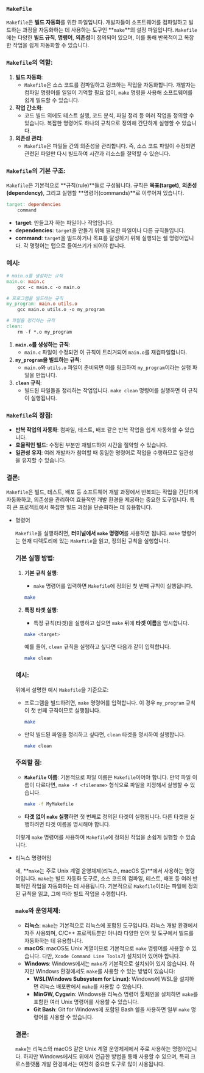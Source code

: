 ### `MakeFile`

`Makefile`은 **빌드 자동화**를 위한 파일입니다. 개발자들이 소프트웨어를 컴파일하고 빌드하는 과정을 자동화하는 데 사용하는 도구인 **`make`**의 설정 파일입니다. `Makefile`에는 다양한 **빌드 규칙**, **명령어**, **의존성**이 정의되어 있으며, 이를 통해 반복적이고 복잡한 작업을 쉽게 자동화할 수 있습니다.

### `Makefile`의 역할:

1. **빌드 자동화**:
    - `Makefile`은 소스 코드를 컴파일하고 링크하는 작업을 자동화합니다. 개발자는 컴파일 명령어를 일일이 기억할 필요 없이, `make` 명령을 사용해 소프트웨어를 쉽게 빌드할 수 있습니다.
2. **작업 간소화**:
    - 코드 빌드 외에도 테스트 실행, 코드 분석, 파일 정리 등 여러 작업을 정의할 수 있습니다. 복잡한 명령어도 하나의 규칙으로 정의해 간단하게 실행할 수 있습니다.
3. **의존성 관리**:
    - `Makefile`은 파일들 간의 의존성을 관리합니다. 즉, 소스 코드 파일이 수정되면 관련된 파일만 다시 빌드하여 시간과 리소스를 절약할 수 있습니다.

### `Makefile`의 기본 구조:

`Makefile`은 기본적으로 **규칙(rule)**들로 구성됩니다. 규칙은 **목표(target)**, **의존성(dependency)**, 그리고 실행할 **명령어(commands)**로 이루어져 있습니다.

```makefile
target: dependencies
    command

```

- **target**: 만들고자 하는 파일이나 작업입니다.
- **dependencies**: `target`을 만들기 위해 필요한 파일이나 다른 규칙들입니다.
- **command**: `target`을 빌드하거나 목표를 달성하기 위해 실행되는 쉘 명령어입니다. 각 명령어는 탭으로 들여쓰기가 되어야 합니다.

### 예시:

```makefile
# main.o를 생성하는 규칙
main.o: main.c
    gcc -c main.c -o main.o

# 프로그램을 빌드하는 규칙
my_program: main.o utils.o
    gcc main.o utils.o -o my_program

# 파일을 정리하는 규칙
clean:
    rm -f *.o my_program

```

1. **`main.o`를 생성하는 규칙**:
    - `main.c` 파일이 수정되면 이 규칙이 트리거되어 `main.o`를 재컴파일합니다.
2. **`my_program`을 빌드하는 규칙**:
    - `main.o`와 `utils.o` 파일이 준비되면 이를 링크하여 `my_program`이라는 실행 파일을 만듭니다.
3. **`clean` 규칙**:
    - 빌드된 파일들을 정리하는 작업입니다. `make clean` 명령어를 실행하면 이 규칙이 실행됩니다.

### `Makefile`의 장점:

- **반복 작업의 자동화**: 컴파일, 테스트, 배포 같은 반복 작업을 쉽게 자동화할 수 있습니다.
- **효율적인 빌드**: 수정된 부분만 재빌드하여 시간을 절약할 수 있습니다.
- **일관성 유지**: 여러 개발자가 참여할 때 동일한 명령어로 작업을 수행하므로 일관성을 유지할 수 있습니다.

### 결론:

`Makefile`은 빌드, 테스트, 배포 등 소프트웨어 개발 과정에서 반복되는 작업을 간단하게 자동화하고, 의존성을 관리하여 효율적인 개발 환경을 제공하는 중요한 도구입니다. 특히 큰 프로젝트에서 복잡한 빌드 과정을 단순화하는 데 유용합니다.

- 명령어
    
    `Makefile`을 실행하려면, **터미널에서 `make` 명령어**를 사용하면 됩니다. `make` 명령어는 현재 디렉토리에 있는 `Makefile`을 읽고, 정의된 규칙을 실행합니다.
    
    ### 기본 실행 방법:
    
    1. **기본 규칙 실행**:
        - `make` 명령어를 입력하면 `Makefile`에 정의된 첫 번째 규칙이 실행됩니다.
        
        ```bash
        make
        
        ```
        
    2. **특정 타겟 실행**:
        - 특정 규칙(타겟)을 실행하고 싶으면 `make` 뒤에 **타겟 이름**을 명시합니다.
        
        ```bash
        make <target>
        
        ```
        
        예를 들어, `clean` 규칙을 실행하고 싶다면 다음과 같이 입력합니다.
        
        ```bash
        make clean
        
        ```
        
    
    ### 예시:
    
    위에서 설명한 예시 `Makefile`을 기준으로:
    
    - 프로그램을 빌드하려면, `make` 명령어를 입력합니다. 이 경우 `my_program` 규칙이 첫 번째 규칙이므로 실행됩니다.
        
        ```bash
        make
        
        ```
        
    - 만약 빌드된 파일을 정리하고 싶다면, `clean` 타겟을 명시하여 실행합니다.
        
        ```bash
        make clean
        
        ```
        
    
    ### 주의할 점:
    
    - **`Makefile` 이름**: 기본적으로 파일 이름은 `Makefile`이어야 합니다. 만약 파일 이름이 다르다면, `make -f <filename>` 형식으로 파일을 지정해서 실행할 수 있습니다.
        
        ```bash
        make -f MyMakefile
        
        ```
        
    - **타겟 없이 `make` 실행**하면 첫 번째로 정의된 타겟이 실행됩니다. 다른 타겟을 실행하려면 타겟 이름을 명시해야 합니다.
    
    이렇게 `make` 명령어를 사용하여 `Makefile`에 정의된 작업을 손쉽게 실행할 수 있습니다.
    
- 리눅스 명령어임
    
    네, **`make`는 주로 Unix 계열 운영체제(리눅스, macOS 등)**에서 사용하는 명령어입니다. `make`는 빌드 자동화 도구로, 소스 코드의 컴파일, 테스트, 배포 등 여러 반복적인 작업을 자동화하는 데 사용됩니다. 기본적으로 `Makefile`이라는 파일에 정의된 규칙을 읽고, 그에 따라 빌드 작업을 수행합니다.
    
    ### `make`와 운영체제:
    
    - **리눅스**: `make`는 기본적으로 리눅스에 포함된 도구입니다. 리눅스 개발 환경에서 자주 사용되며, C/C++ 프로젝트뿐만 아니라 다양한 언어 및 도구에서 빌드를 자동화하는 데 유용합니다.
    - **macOS**: macOS도 Unix 계열이므로 기본적으로 `make` 명령어를 사용할 수 있습니다. 다만, `Xcode Command Line Tools`가 설치되어 있어야 합니다.
    - **Windows**: Windows에서는 `make`가 기본적으로 설치되어 있지 않습니다. 하지만 Windows 환경에서도 `make`를 사용할 수 있는 방법이 있습니다:
        - **WSL(Windows Subsystem for Linux)**: Windows에 WSL을 설치하면 리눅스 배포판에서 `make`를 사용할 수 있습니다.
        - **MinGW, Cygwin**: Windows용 리눅스 명령어 툴체인을 설치하면 `make`를 포함한 여러 Unix 명령어를 사용할 수 있습니다.
        - **Git Bash**: Git for Windows에 포함된 Bash 쉘을 사용하면 일부 `make` 명령어를 사용할 수 있습니다.
    
    ### 결론:
    
    `make`는 리눅스와 macOS 같은 Unix 계열 운영체제에서 주로 사용하는 명령어입니다. 하지만 Windows에서도 위에서 언급한 방법을 통해 사용할 수 있으며, 특히 크로스플랫폼 개발 환경에서는 여전히 중요한 도구로 많이 사용됩니다.
